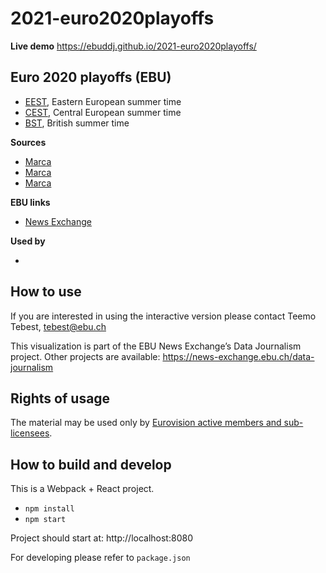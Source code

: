 # 2021-euro2020playoffs

**Live demo** https://ebuddj.github.io/2021-euro2020playoffs/

## Euro 2020 playoffs (EBU)

* [EEST](https://ebuddj.github.io/2021-euro2020playoffs/#timezone=eest), Eastern European summer time
* [CEST](https://ebuddj.github.io/2021-euro2020playoffs/#timezone=cest), Central European summer time
* [BST](https://ebuddj.github.io/2021-euro2020playoffs/#timezone=bstz), British summer time

**Sources**
* [Marca](https://www.marca.com/en/football/uefa-euro/2021/06/26/60d7a04fca47415d468b45ce.html)
* [Marca](https://www.marca.com/en/football/uefa-euro/2021/07/02/60df83ab22601d79048b464c.html)
* [Marca](https://www.marca.com/en/football/uefa-euro/2021/07/07/60e4d4cc268e3eee7b8b4683.html)

**EBU links**
* [News Exchange](https://news-exchange.ebu.ch/item_detail/1df89cae3fee5b6f7eb146674d511aed/2021_20027399)

**Used by**
* []()

## How to use

If you are interested in using the interactive version please contact Teemo Tebest, tebest@ebu.ch

This visualization is part of the EBU News Exchange’s Data Journalism project. Other projects are available: https://news-exchange.ebu.ch/data-journalism

## Rights of usage

The material may be used only by [Eurovision active members and sub-licensees](https://www.ebu.ch/eurovision-news/members-and-sublicensees).

## How to build and develop

This is a Webpack + React project.

* `npm install`
* `npm start`

Project should start at: http://localhost:8080

For developing please refer to `package.json`